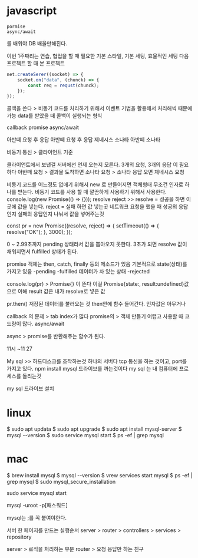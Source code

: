 # javascript

    pormise
    async/await

를 배워야 DB 배울만해진다.

이번 1주짜리는 연습, 협업을 할 때 필요한 기본 스타일, 기본 세팅, 효율적인 세팅
다음 프로젝트 할 때 본 프로젝트

```js
net.createSerer((socket) => {
    socket.on("data", (chunck) => {
        const req = requst(chunck);
    });
});
```

콜백을 쓴다 > 비동기 코드를 처리하기 위해서
이벤트 기법을 활용해서 처리해씩 때문에 가능
data를 받았을 때 콜백이 실행되는 형식

callback
promise
async/await

아반떼 요청 후 응답
아반떼 요청 후 응답
제네시스
소나타
아반떼
소나타

비동기 통신 > 클라이언트 기준

클라이언트에서 보낸걸 서버에선 언제 오는지 모른다.
3개의 요청, 3개의 응답 이 필요하다
아반떼 요청 > 결과물 도착하면 소나타 요청 > 소나타 응답 오면 제네시스 요청

비동기 코드를 어느정도 없애기 위해서
new 로 만들어지면 객체형태
무조건 인자로 하나를 받는다.
비동기 코드를 사용 할 때 깔끔하게 사용하기 위해서 사용한다.
console.log(new Promise(() => {}));
resolve reject >> resolve = 성공을 하면 이곳에 값을 넣는다. reject = 실패 하면 값 넣는곳
네트워크 요청을 했을 때 성공의 응답인지 실패의 응답인지 나눠서 값을 넣어주는것

const pr = new Promise((resolve, reject) => {
setTimeout(() => {
resolve("OK");
}, 3000);
});

0 ~ 2.99초까지 pending 상태라서 값을 뽑아오지 못한다.
3초가 되면 resolve 값이 채워지면서 fulfilled 상태가 된다.

promise 객체는 then, catch, finally 등의 메소드가 있음
기본적으로 state(상태)를 가지고 있음
-pending
-fulfilled 데이터가 차 있는 상태
-rejected

console.log(pr) > Promise{<pending>} 이 뜬다 이걸
Promise{state:<pending>, result:undefined}값으로 이해
result 값은 내가 resolve로 넣은 값

pr.then() 저장된 데이터를 불러오는 것
then안에 함수 들어간다. 인자값은 아무거나

callback 의 문제 > tab index가 많다
promise의 > 객체 만들기 어렵고 사용할 때 코드량이 많다.
async/await

async > promise를 반환해주는 함수가 된다.

11시 ~11 27

My sql >> 하드디스크를 조작하는것
하나의 서버다 tcp 통신을 하는 것이고, port를 가지고 있다.
npm install mysql 드라이브를 까는것이다
my sql 는 내 컴퓨터에 프로세스를 돌리는것

my sql 드라이브 설치

# linux

$ sudo apt updata
$ sudo apt upgrade
$ sudo apt install mysql-server
$ mysql --version
$ sudo service mysql start
$ ps -ef | grep mysql

# mac

$ brew install mysql
$ mysql --version
$ vrew services start mysql
$ ps -ef | grep mysql
$ sudo mysql_secure_installation

sudo service mysql start

mysql -uroot -p[패스워드]

mysql는 ;를 꼭 붙여야한다.

서버 한 페이지를 만드는 실행순서
server > router > controllers > services > repository

server > 로직을 처리하는 부분
router > 요청 응답만 하는 친구

